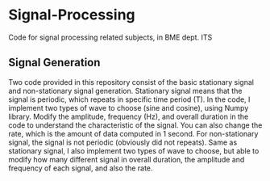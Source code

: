 # Signal-Processing
Code for signal processing related subjects, in BME dept. ITS
## Signal Generation
Two code provided in this repository consist of the basic stationary signal and non-stationary signal generation. Stationary signal means that the signal is periodic, which repeats in specific time period (T). In the code, I implement two types of wave to choose (sine and cosine), using Numpy library. Modify the amplitude, frequency (Hz), and overall duration in the code to understand the characteristic of the signal. You can also change the rate, which is the amount of data computed in 1 second. For non-stationary signal, the signal is not periodic (obviously did not repeats). Same as stationary signal, I also implement two types of wave to choose, but able to modify how many different signal in overall duration, the amplitude and frequency of each signal, and also the rate.
